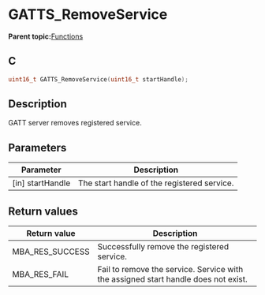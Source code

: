 # GATTS\_RemoveService

**Parent topic:**[Functions](GUID-AA412A66-C329-47A0-BB6A-362B8F7A62FE.md)

## C

```c
uint16_t GATTS_RemoveService(uint16_t startHandle);
```

## Description

GATT server removes registered service.

## Parameters

|Parameter|Description|
|---------|-----------|
|\[in\] startHandle|The start handle of the registered service.|

## Return values

|Return value|Description|
|------------|-----------|
|MBA\_RES\_SUCCESS|Successfully remove the registered service.|
|MBA\_RES\_FAIL|Fail to remove the service. Service with the assigned start handle does not exist.|

